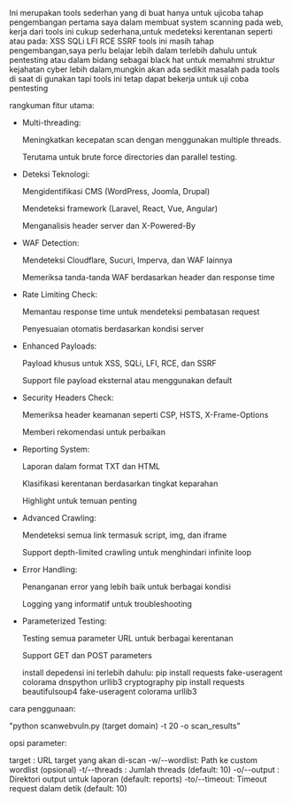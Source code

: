 Ini merupakan tools sederhan yang di buat hanya untuk ujicoba tahap pengembangan pertama saya dalam membuat system scanning pada web, kerja dari tools ini cukup sederhana,untuk medeteksi kerentanan seperti atau pada:
XSS 
SQLi 
LFI
RCE
SSRF
tools ini masih tahap pengembangan,saya perlu belajar lebih dalam terlebih dahulu untuk pentesting atau dalam bidang sebagai black hat untuk memahmi struktur kejahatan cyber lebih dalam,mungkin akan ada sedikit masalah pada tools di saat di gunakan tapi tools ini tetap dapat bekerja untuk uji coba pentesting

rangkuman fitur utama:
   - Multi-threading:
    
       Meningkatkan kecepatan scan dengan menggunakan multiple threads.
       
       Terutama untuk brute force directories dan parallel testing.

   - Deteksi Teknologi:

        Mengidentifikasi CMS (WordPress, Joomla, Drupal)

        Mendeteksi framework (Laravel, React, Vue, Angular)

        Menganalisis header server dan X-Powered-By

   - WAF Detection:

        Mendeteksi Cloudflare, Sucuri, Imperva, dan WAF lainnya

        Memeriksa tanda-tanda WAF berdasarkan header dan response time

   - Rate Limiting Check:

        Memantau response time untuk mendeteksi pembatasan request

        Penyesuaian otomatis berdasarkan kondisi server

   - Enhanced Payloads:

        Payload khusus untuk XSS, SQLi, LFI, RCE, dan SSRF

        Support file payload eksternal atau menggunakan default

   - Security Headers Check:

        Memeriksa header keamanan seperti CSP, HSTS, X-Frame-Options

        Memberi rekomendasi untuk perbaikan

   - Reporting System:

        Laporan dalam format TXT dan HTML

        Klasifikasi kerentanan berdasarkan tingkat keparahan

        Highlight untuk temuan penting

   - Advanced Crawling:

        Mendeteksi semua link termasuk script, img, dan iframe

        Support depth-limited crawling untuk menghindari infinite loop

   - Error Handling:

        Penanganan error yang lebih baik untuk berbagai kondisi

        Logging yang informatif untuk troubleshooting

   - Parameterized Testing:

        Testing semua parameter URL untuk berbagai kerentanan

        Support GET dan POST parameters

     install depedensi ini terlebih dahulu:
     pip install requests fake-useragent colorama dnspython urllib3 cryptography
     pip install requests beautifulsoup4 fake-useragent colorama urllib3
     
cara penggunaan:

"python scanwebvuln.py (target domain) -t 20 -o scan_results"

opsi parameter:

target       : URL target yang akan di-scan
-w/--wordlist: Path ke custom wordlist (opsional)
-t/--threads : Jumlah threads (default: 10)
-o/--output  : Direktori output untuk laporan (default: reports)
-to/--timeout: Timeout request dalam detik (default: 10)



